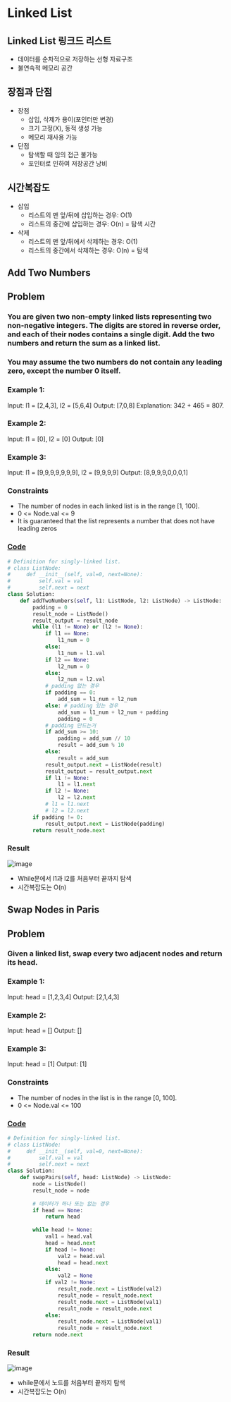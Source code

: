 # Linked List
## Linked List 링크드 리스트
- 데이터를 순차적으로 저장하는 선형 자료구조
- 불연속적 메모리 공간
## 장점과 단점
* 장점
  - 삽입, 삭제가 용이(포인터만 변경)
  - 크기 고정(X), 동적 생성 가능
  - 메모리 재사용 가능
* 단점
  - 탐색할 때 임의 접근 불가능
  - 포인터로 인하여 저장공간 낭비
## 시간복잡도
* 삽입
  - 리스트의 맨 앞/뒤에 삽입하는 경우: O(1)
  - 리스트의 중간에 삽입하는 경우: O(n) = 탐색 시간
* 삭제
  - 리스트의 맨 앞/뒤에서 삭제하는 경우: O(1)
  - 리스트의 중간에서 삭제하는 경우: O(n) = 탐색 

## Add Two Numbers
## Problem
### You are given two non-empty linked lists representing two non-negative integers. The digits are stored in reverse order, and each of their nodes contains a single digit. Add the two numbers and return the sum as a linked list.
### You may assume the two numbers do not contain any leading zero, except the number 0 itself.
### Example 1:
Input: l1 = [2,4,3], l2 = [5,6,4]
Output: [7,0,8]
Explanation: 342 + 465 = 807.
### Example 2:
Input: l1 = [0], l2 = [0]
Output: [0]
### Example 3:
Input: l1 = [9,9,9,9,9,9,9], l2 = [9,9,9,9]
Output: [8,9,9,9,0,0,0,1]
### Constraints
- The number of nodes in each linked list is in the range [1, 100].
- 0 <= Node.val <= 9
- It is guaranteed that the list represents a number that does not have leading zeros
### <u>Code</u>
```python
# Definition for singly-linked list.
# class ListNode:
#     def __init__(self, val=0, next=None):
#         self.val = val
#         self.next = next
class Solution:
    def addTwoNumbers(self, l1: ListNode, l2: ListNode) -> ListNode:
        padding = 0
        result_node = ListNode()
        result_output = result_node
        while (l1 != None) or (l2 != None):
            if l1 == None:
                l1_num = 0
            else:
                l1_num = l1.val
            if l2 == None:
                l2_num = 0
            else:
                l2_num = l2.val
            # padding 없는 경우
            if padding == 0:
                add_sum = l1_num + l2_num
            else: # padding 있는 경우
                add_sum = l1_num + l2_num + padding
                padding = 0
            # padding 만드는거
            if add_sum >= 10:
                padding = add_sum // 10
                result = add_sum % 10
            else:
                result = add_sum
            result_output.next = ListNode(result)
            result_output = result_output.next
            if l1 != None:
                l1 = l1.next
            if l2 != None:
                l2 = l2.next
            # l1 = l1.next
            # l2 = l2.next
        if padding != 0:
            result_output.next = ListNode(padding)
        return result_node.next
```
### Result
![image](https://user-images.githubusercontent.com/66547492/110111328-7e095d80-7df3-11eb-9936-897bc45e2a26.png)
- While문에서 l1과 l2를 처음부터 끝까지 탐색
- 시간복잡도는 O(n)

## Swap Nodes in Paris
## Problem
### Given a linked list, swap every two adjacent nodes and return its head.
### Example 1:
Input: head = [1,2,3,4]
Output: [2,1,4,3]
### Example 2:
Input: head = []
Output: []
### Example 3:
Input: head = [1]
Output: [1]
### Constraints
- The number of nodes in the list is in the range [0, 100].
- 0 <= Node.val <= 100
### <u>Code</u>
```python
# Definition for singly-linked list.
# class ListNode:
#     def __init__(self, val=0, next=None):
#         self.val = val
#         self.next = next
class Solution:
    def swapPairs(self, head: ListNode) -> ListNode:
        node = ListNode()
        result_node = node
        
        # 데이터가 하나 또는 없는 경우
        if head == None:
            return head
        
        while head != None:
            val1 = head.val
            head = head.next
            if head != None:
                val2 = head.val
                head = head.next
            else:
                val2 = None
            if val2 != None:
                result_node.next = ListNode(val2)
                result_node = result_node.next
                result_node.next = ListNode(val1)
                result_node = result_node.next
            else:
                result_node.next = ListNode(val1)
                result_node = result_node.next
        return node.next
```
### Result
![image](https://user-images.githubusercontent.com/66547492/110111777-30412500-7df4-11eb-8d85-2a9c0ced6475.png)
- while문에서 노드를 처음부터 끝까지 탐색
- 시간복잡도는 O(n)
